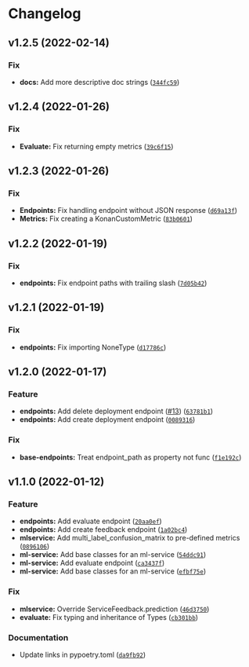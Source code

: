# Changelog

<!--next-version-placeholder-->

## v1.2.5 (2022-02-14)
### Fix
* **docs:** Add more descriptive doc strings ([`344fc59`](https://github.com/SynapseAnalytics/konan-sdk/commit/344fc59f3401b76fbbd419ff6b98fad7a04520af))

## v1.2.4 (2022-01-26)
### Fix
* **Evaluate:** Fix returning empty metrics ([`39c6f15`](https://github.com/SynapseAnalytics/konan-sdk/commit/39c6f15effc9037a30fd2a4bd1fc060d3280d573))

## v1.2.3 (2022-01-26)
### Fix
* **Endpoints:** Fix handling endpoint without JSON response ([`d69a13f`](https://github.com/SynapseAnalytics/konan-sdk/commit/d69a13f1dbbbdfa5b02600c05299e16d01db53e3))
* **Metrics:** Fix creating a KonanCustomMetric ([`83b0601`](https://github.com/SynapseAnalytics/konan-sdk/commit/83b06017d23b44cc7d90e92c96376edf6596ad7c))

## v1.2.2 (2022-01-19)
### Fix
* **endpoints:** Fix endpoint paths with trailing slash ([`7d05b42`](https://github.com/SynapseAnalytics/konan-sdk/commit/7d05b42fa9edf7685061d57680f2786807656340))

## v1.2.1 (2022-01-19)

### Fix
* **endpoints:** Fix importing NoneType ([`d17786c`](https://github.com/SynapseAnalytics/konan-sdk/commit/d17786c5c447559f6e798c3276f9b1aa4f67f337))

## v1.2.0 (2022-01-17)
### Feature
* **endpoints:** Add delete deployment endpoint ([#13](https://github.com/SynapseAnalytics/konan-sdk/issues/13)) ([`63781b1`](https://github.com/SynapseAnalytics/konan-sdk/commit/63781b19c9e7c96a24c62e347c4ab9c82686a1e8))
* **endpoints:** Add create deployment endpoint ([`0089316`](https://github.com/SynapseAnalytics/konan-sdk/commit/00893162dc055fe817427789728799673b2d3539))

### Fix
* **base-endpoints:** Treat endpoint_path as property not func ([`f1e192c`](https://github.com/SynapseAnalytics/konan-sdk/commit/f1e192cdafb25148f27112cff054b1c12314f775))

## v1.1.0 (2022-01-12)
### Feature
* **endpoints:** Add evaluate endpoint ([`20aa0ef`](https://github.com/SynapseAnalytics/konan-sdk/commit/20aa0efd579d6493dead30949cc0723c7f178cd5))
* **endpoints:** Add create feedback endpoint ([`1a02bc4`](https://github.com/SynapseAnalytics/konan-sdk/commit/1a02bc411da19911f7433a7183d9991fc44211a1))
* **mlservice:** Add multi_label_confusion_matrix to pre-defined metrics ([`0896106`](https://github.com/SynapseAnalytics/konan-sdk/commit/0896106e0961ebe47177039711d921e98e2c67d6))
* **ml-service:** Add base classes for an ml-service ([`54ddc91`](https://github.com/SynapseAnalytics/konan-sdk/commit/54ddc919c3d03278ed91994d21fad501a602f50c))
* **ml-service:** Add evaluate endpoint ([`ca3437f`](https://github.com/SynapseAnalytics/konan-sdk/commit/ca3437fc2cd5c67e4eb1c85d872b1b5d51282448))
* **ml-service:** Add base classes for an ml-service ([`efbf75e`](https://github.com/SynapseAnalytics/konan-sdk/commit/efbf75e09edb7be8e203875b197001f9987a733f))

### Fix
* **mlservice:** Override ServiceFeedback.prediction ([`46d3750`](https://github.com/SynapseAnalytics/konan-sdk/commit/46d3750d61415ba85266092e61ffc3494edc30c1))
* **evaluate:** Fix typing and inheritance of Types ([`cb301bb`](https://github.com/SynapseAnalytics/konan-sdk/commit/cb301bb7fda102ed1e78f1013ba27f28cca2adba))

### Documentation
* Update links in pypoetry.toml ([`da9fb92`](https://github.com/SynapseAnalytics/konan-sdk/commit/da9fb925bd47de94353b4230aabb72628528d46c))
